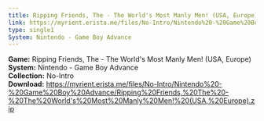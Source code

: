 ```yaml
---
title: Ripping Friends, The - The World's Most Manly Men! (USA, Europe)
link: https://myrient.erista.me/files/No-Intro/Nintendo%20-%20Game%20Boy%20Advance/Ripping%20Friends,%20The%20-%20The%20World's%20Most%20Manly%20Men!%20(USA,%20Europe).zip
type: single1
System: Nintendo - Game Boy Advance
---
```

<b>Game:</b> Ripping Friends, The - The World's Most Manly Men! (USA, Europe)<br>
<b>System:</b> Nintendo - Game Boy Advance<br>
<b>Collection:</b> No-Intro<br>
<b>Download:</b> https://myrient.erista.me/files/No-Intro/Nintendo%20-%20Game%20Boy%20Advance/Ripping%20Friends,%20The%20-%20The%20World's%20Most%20Manly%20Men!%20(USA,%20Europe).zip